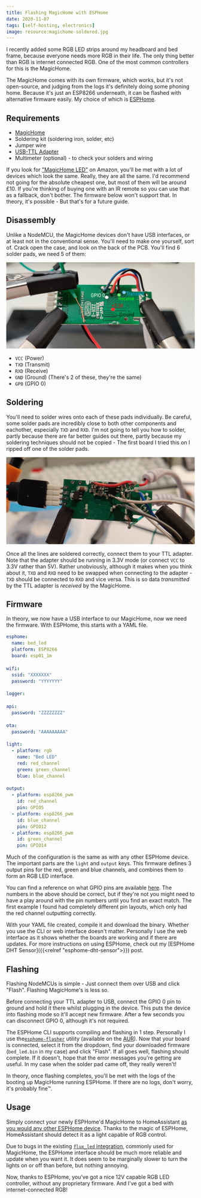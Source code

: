 ```yaml
---
title: Flashing MagicHome with ESPHome
date: 2020-11-07
tags: [self-hosting, electronics]
image: resource:magichome-soldered.jpg
---
```


I recently added some RGB LED strips around my headboard and bed frame, because everyone needs more RGB in their life. The only thing better than RGB is internet connected RGB. One of the most common controllers for this is the MagicHome.

The MagicHome comes with its own firmware, which works, but it's not open-source, and judging from the logs it's definitely doing some phoning home. Because it's just an ESP8266 underneath, it can be flashed with alternative firmware easily. My choice of which is [ESPHome](https://esphome.io/).

## Requirements

- [MagicHome](https://www.amazon.co.uk/gp/product/B07PDVK151/)
- Soldering kit (soldering iron, solder, etc)
- Jumper wire
- [USB-TTL Adapter](https://www.amazon.co.uk/s?k=USB+TTL)
- Multimeter (optional) - to check your solders and wiring

If you look for ["MagicHome LED"](https://www.amazon.co.uk/s?k=magic+home+LED) on Amazon, you'll be met with a lot of devices which look the same. Really, they are all the same. I'd recommend not going for the absolute cheapest one, but most of them will be around £10. If you're thinking of buying one with an IR remote so you can use that as a fallback, don't bother. The firmware below won't support that. In theory, it's possible - But that's for a future guide.

## Disassembly

Unlike a NodeMCU, the MagicHome devices don't have USB interfaces, or at least not in the conventional sense. You'll need to make one yourself, sort of. Crack open the case, and look on the back of the PCB. You'll find 6 solder pads, we need 5 of them:

![MagicHome PCB with pins annotated](magichome.jpg)

- `VCC` (Power)
- `TXD` (Transmit)
- `RXD` (Receive)
- `GND` (Ground) (There's 2 of these, they're the same)
- `GP0` (GPIO 0)


## Soldering

You'll need to solder wires onto each of these pads individually. Be careful, some solder pads are incredibly close to both other components and eachother, especially `TXD` and `RXD`. I'm not going to tell you how to solder, partly because there are far better guides out there, partly because my soldering techniques should not be copied - The first board I tried this on I ripped off one of the solder pads.

![MagicHome with wires soldered. Please don't judge me for my soldering skills, or lack thereof](magichome-soldered.jpg)

Once all the lines are soldered correctly, connect them to your TTL adapter. Note that the adapter should be running in 3.3V mode (or connect `VCC` to 3.3V rather than 5V). Rather unobviously, although it makes when you think about it, `TXD` and `RXD` need to be swapped when connecting to the adapter - `TXD` should be connected to `RXD` and vice versa. This is so data _transmitted_ by the TTL adapter is _received_ by the MagicHome.

## Firmware

In theory, we now have a USB interface to our MagicHome, now we need the firmware. With ESPHome, this starts with a YAML file.

```yaml
esphome:
  name: bed_led
  platform: ESP8266
  board: esp01_1m

wifi:
  ssid: "XXXXXXX"
  password: "YYYYYYY"

logger:

api:
  password: "ZZZZZZZZ"

ota:
  password: "AAAAAAAAA"

light:
  - platform: rgb
    name: "Bed LED"
    red: red_channel
    green: green_channel
    blue: blue_channel

output:
  - platform: esp8266_pwm
    id: red_channel
    pin: GPIO5
  - platform: esp8266_pwm
    id: blue_channel
    pin: GPIO12
  - platform: esp8266_pwm
    id: green_channel
    pin: GPIO14
```

Much of the configuration is the same as with any other ESPHome device. The important parts are the `light` and `output` keys. This firmware defines 3 output pins for the red, green and blue channels, and combines them to form an RGB LED interface.

You can find a reference on what GPIO pins are available [here](https://templates.blakadder.com/magichome_ZJ-WFMN-B_V1_1.html). The numbers in the above should be correct, but if they're not you might need to have a play around with the pin numbers until you find an exact match. The first example I found had completely different pin layouts, which only had the red channel outputting correctly.

With your YAML file created, compile it and download the binary. Whether you use the CLI or web interface doesn't matter. Personally I use the web interface as it shows whether the boards are working and if there are updates. For more instructions on using ESPHome, check out my [ESPHome DHT Sensor]({{<relref "esphome-dht-sensor">}}) post.

## Flashing

Flashing NodeMCUs is simple - Just connect them over USB and click "Flash". Flashing MagicHome's is less so.

Before connecting your TTL adapter to USB, connect the GPIO 0 pin to ground and hold it there whilst plugging in the device. This puts the device into flashing mode so it'll accept new firmware. After a few seconds you can disconnect GPIO 0, although it's not required.

The ESPHome CLI supports compiling and flashing in 1 step. Personally I use the[`esphome-flasher`](https://esphome.io/guides/faq.html#esphome-flasher) utility (available on the [AUR](https://aur.archlinux.org/packages/esphome-flasher)). Now that your board is connected, select it from the dropdown, find your downloaded firmware (`bed_led.bin` in my case) and click "Flash". If all goes well, flashing should complete. If it doesn't, hope that the error messages you're getting are useful. In my case when the solder pad came off, they really weren't!

In theory, once flashing completes, you'll be met with the logs of the booting up MagicHome running ESPHome. If there are no logs, don't worry, it's probably fine&#8482;.

## Usage

Simply connect your newly ESPHome'd MagicHome to HomeAssistant [as you would any other ESPHome device](https://www.home-assistant.io/integrations/esphome/). Thanks to the magic of ESPHome, HomeAssistant should detect it as a light capable of RGB control.

Due to bugs in the existing [`flux_led` integration](https://www.home-assistant.io/integrations/flux_led), commonly used for MagicHome, the ESPHome interface should be much more reliable and update when you want it. It does seem to be marginally slower to turn the lights on or off than before, but nothing annoying.

Now, thanks to ESPHome, you've got a nice 12V capable RGB LED controller, without any proprietary firmware. And I've got a bed with internet-connected RGB!
